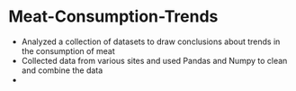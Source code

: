 # Meat-Consumption-Trends
* Analyzed a collection of datasets to draw conclusions about trends in the consumption of meat 
* Collected data from various sites and used Pandas and Numpy to clean and combine the data 
* 
